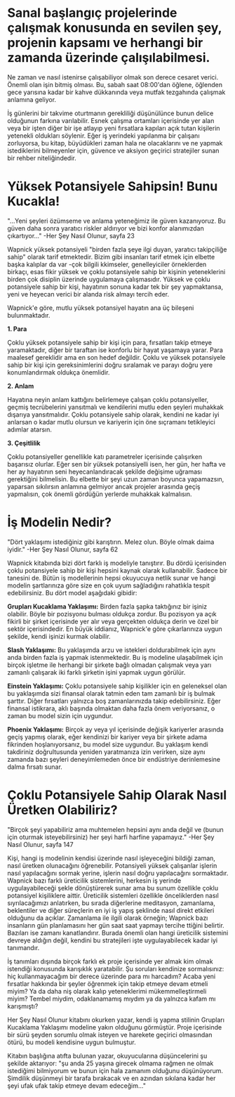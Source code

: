 # Sanal başlangıç projelerinde çalışmak konusunda en sevilen şey, projenin kapsamı ve herhangi bir zamanda üzerinde çalışılabilmesi.
Ne zaman ve nasıl istenirse çalışabiliyor olmak son derece cesaret verici.
Önemli olan işin bitmiş olması.
Bu, sabah saat 08:00'dan öğlene, öğlenden gece yarısına kadar bir kahve dükkanında veya mutfak tezgahında çalışmak anlamına geliyor.

İş günlerini bir takvime oturtmanın gerekliliği düşünülünce bunun delice olduğunun farkına varılabilir.
Esnek çalışma ortamları içerisinde yer alan veya bir işten diğer bir işe atlayıp yeni fırsatlara kapıları açık tutan kişilerin yetenekli oldukları söylenir.
Eğer iş yerindeki yapılanma bir çalışanı zorluyorsa, bu kitap, büyüdükleri zaman hala ne olacaklarını ve ne yapmak istediklerini bilmeyenler için, güvence ve aksiyon geçirici stratejiler sunan bir rehber niteliğindedir.

# Yüksek Potansiyele Sahipsin! Bunu Kucakla!
"...Yeni şeyleri özümseme ve anlama yeteneğimiz ile güven kazanıyoruz.
Bu güven daha sonra yaratıcı riskler aldırıyor ve bizi konfor alanımızdan çıkartıyor..." -Her Şey Nasıl Olunur, sayfa 23

Wapnick yüksek potansiyeli "birden fazla şeye ilgi duyan, yaratıcı takipçiliğe sahip" olarak tarif etmektedir.
Bizim gibi insanları tarif etmek için elbette başka kalıplar da var -çok bilgili kkimseler, genelleyiciler örneklerden birkaçı, esas fikir yüksek ve çoklu potansiyele sahip bir kişinin yeteneklerini birden çok disiplin üzerinde uygulamaya çalışmasıdır.
Yüksek ve çoklu potansiyele sahip bir kişi, hayatının sonuna kadar tek bir şey yapmaktansa, yeni ve heyecan verici bir alanda risk almayı tercih eder.

Wapnick'e göre, mutlu yüksek potansiyel hayatın ana üç bileşeni bulunmaktadır.

**1. Para**

Çoklu yüksek potansiyele sahip bir kişi için para, fırsatları takip etmeye yaramaktadır, diğer bir taraftan ise konforlu bir hayat yaşamaya yarar.
Para maalesef gereklidir ama en son hedef değildir.
Çoklu ve yüksek potansiyele sahip bir kişi için gereksinimlerini doğru sıralamak ve parayı doğru yere konumlandırmak oldukça önemlidir.

**2. Anlam**

Hayatına neyin anlam kattığını belirlemeye çalışan çoklu potansiyeller, geçmiş tecrübelerini yansıtmalı ve kendilerini mutlu eden şeyleri muhakkak dışarıya yansıtmalıdır.
Çoklu potansiyele sahip olarak, kendini ne kadar iyi anlarsan o kadar mutlu olursun ve kariyerin için öne sıçramanı tetikleyici adımlar atarsın.

**3. Çeşitlilik**

Çoklu potansiyeller genellikle katı parametreler içerisinde çalışırken başarısız olurlar.
Eğer sen bir yüksek potansiyelli isen, her gün, her hafta ve her ay hayatının seni heyecanlandıracak şekilde değişime uğraması gerektiğini bilmelisin.
Bu elbette bir şeyi uzun zaman boyunca yapamazsın, yaparsan sıkılırsın anlamına gelmiyor ancak projeler arasında geçiş yapmalısın, çok önemli gördüğün yerlerde muhakkak kalmalısın.

# İş Modelin Nedir?
"Dört yaklaşımı istediğiniz gibi karıştırın.
Melez olun.
Böyle olmak daima iyidir." -Her Şey Nasıl Olunur, sayfa 62

Wapnick kitabında bizi dört farklı iş modeliyle tanıştırır.
Bu dördü içerisinden çoklu potansiyele sahip bir kişi hepsini kaynak olarak kullanabilir.
Sadece bir tanesini de.
Bütün iş modellerinin hepsi okuyucuya netlik sunar ve hangi modelin şartlarınıza göre size en çok uyum sağladığını rahatlıkla tespit edebilirsiniz.
Bu dört model aşağıdaki gibidir:

**Grupları Kucaklama Yaklaşımı:**
Birden fazla şapka taktığınız bir işiniz olabilir.
Böyle bir pozisyonu bulması oldukça zordur.
Bu pozisyon ya açık fikirli bir şirket içerisinde yer alır veya gerçekten oldukça derin ve özel bir sektör içerisindedir.
En büyük iddianız, Wapnick'e göre çıkarlarınıza uygun şekilde, kendi işinizi kurmak olabilir.

**Slash Yaklaşımı:**
Bu yaklaşımda arzu ve istekleri doldurabilmek için aynı anda birden fazla iş yapmak istenmektedir.
Bu iş modeline ulaşabilmek için birçok işletme ile herhangi bir şirkete bağlı olmadan çalışmak veya yarı zamanlı çalışarak iki farklı şirketin işini yapmak uygun görülür.

**Einstein Yaklaşımı:**
Çoklu potansiyele sahip kişilikler için en geleneksel olan bu yaklaşımda sizi finansal olarak tatmin eden tam zamanlı bir iş bulmak şarttır.
Diğer fırsatları yalnızca boş zamanlarınızda takip edebilirsiniz.
Eğer finansal istikrara, aklı başında olmaktan daha fazla önem veriyorsanız, o zaman bu model sizin için uygundur.

**Phoenix Yaklaşımı:**
Birçok ay veya yıl içerisinde değişik kariyerler arasında geçiş yapmış olarak, eğer kendinizi bir kariyer veya bir şirkete adama fikrinden hoşlanıyorsanız, bu model size uygundur.
Bu yaklaşım kendi takdiriniz doğrultusunda yeniden yaratmanıza izin verirken, size aynı zamanda bazı şeyleri deneyimlemeden önce bir endüstriye derinlemesine dalma fırsatı sunar.

# Çoklu Potansiyele Sahip Olarak Nasıl Üretken Olabiliriz?
"Birçok şeyi yapabiliriz ama muhtemelen hepsini aynı anda değil ve (bunun için oturmak isteyebilirsiniz) her şeyi harfi harfine yapamayız." -Her Şey Nasıl Olunur, sayfa 147

Kişi, hangi iş modelinin kendisi üzerinde nasıl işleyeceğini bildiği zaman, nasıl üretken olunacağını öğrenebilir.
Potansiyeli yüksek çalışanlar işlerin nasıl yapılacağını sormak yerine, işlerin nasıl doğru yapılacağını sormaktadır.
Wapnick bazı farklı üreticilik sistemlerini, herkesin iş yerinde uygulayabileceği şekle dönüştürerek sunar ama bu sunum özellikle çoklu potansiyel kişiliklere aittir.
Üreticilik sistemleri özellikle önceliklerden nasıl sıyrılacağımızı anlatırken, bu sırada diğerlerine meditasyon, zamanlama, beklentiler ve diğer süreçlerin en iyi iş yapış şeklinde nasıl direkt etkileri olduğunu da açıklar.
Zamanlama ile ilgili olarak örneğin; Wapnick bazı insanların gün planlamasını her gün saat saat yapmayı tercihe ttiğini belirtir.
Bazıları ise zamanı kanatlandırır.
Burada önemli olan hangi üreticilik sistemini devreye aldığın değil, kendini bu stratejileri işte uygulayabilecek kadar iyi tanımandır.

İş tanımları dışında birçok farklı ek proje içerisinde yer almak kim olmak istendiği konusunda karışıklık yaratabilir.
Şu soruları kendinize sormalısınız: hiç kullanmayacağım bir derece üzerinde para mı harcadım?
Acaba yeni fırsatlar hakkında bir şeyler öğrenmek için takip etmeye devam etmeli miyim?
Ya da daha niş olarak kalıp yeteneklerimi mükemmelleştirmeli miyim?
Tembel miydim, odaklanamamış mıydım ya da yalnızca kafam mı karışmıştı?

Her Şey Nasıl Olunur kitabını okurken yazar, kendi iş yapma stilinin Grupları Kucaklama Yaklaşımı modeline yakın olduğunu görmüştür.
Proje içerisinde bir sürü şeyden sorumlu olmak isteyen ve harekete geçirici olmasından ötürü, bu modeli kendisine uygun bulmuştur.

Kitabın başlığına atıfta bulunan yazar, okuyucularına düşüncelerini şu şekilde aktarıyor: "şu anda 25 yaşına girecek olmama rağmen ne olmak istediğimi bilmiyorum ve bunun için hala zamanım olduğunu düşünüyorum.
Şimdilik düşünmeyi bir tarafa bırakacak ve en azından sıkılana kadar her şeyi ufak ufak takip etmeye devam edeceğim..."





